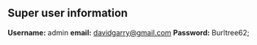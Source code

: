 ## Super user information
**Username:** admin
**email:** davidgarry@gmail.com
**Password:** Burltree62;